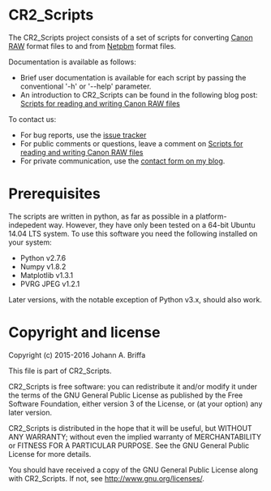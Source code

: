 # CR2_Scripts

The CR2_Scripts project consists of a set of scripts for converting
[Canon RAW](http://lclevy.free.fr/cr2/) format files to and from
[Netpbm](http://netpbm.sourceforge.net/) format files.

Documentation is available as follows:
- Brief user documentation is available for each script by passing the
   conventional '-h' or '--help' parameter.
- An introduction to CR2_Scripts can be found in the following blog post:
   [Scripts for reading and writing Canon RAW files](https://jabriffa.wordpress.com/2016/01/21/scripts-for-reading-and-writing-canon-raw-files/)

To contact us:
- For bug reports, use the [issue tracker](https://github.com/jbresearch/cr2_scripts/issues)
- For public comments or questions, leave a comment on [Scripts for reading and writing Canon RAW files](https://jabriffa.wordpress.com/2016/01/21/scripts-for-reading-and-writing-canon-raw-files/)
- For private communication, use the [contact form on my blog](https://jabriffa.wordpress.com/about/).

# Prerequisites

The scripts are written in python, as far as possible in a platform-indepedent
way. However, they have only been tested on a 64-bit Ubuntu 14.04 LTS system.
To use this software you need the following installed on your system:

- Python v2.7.6
- Numpy v1.8.2
- Matplotlib v1.3.1
- PVRG JPEG v1.2.1

Later versions, with the notable exception of Python v3.x, should also work.

# Copyright and license

Copyright (c) 2015-2016 Johann A. Briffa

This file is part of CR2_Scripts.

CR2_Scripts is free software: you can redistribute it and/or modify
it under the terms of the GNU General Public License as published by
the Free Software Foundation, either version 3 of the License, or
(at your option) any later version.

CR2_Scripts is distributed in the hope that it will be useful,
but WITHOUT ANY WARRANTY; without even the implied warranty of
MERCHANTABILITY or FITNESS FOR A PARTICULAR PURPOSE.  See the
GNU General Public License for more details.

You should have received a copy of the GNU General Public License
along with CR2_Scripts.  If not, see <http://www.gnu.org/licenses/>.
